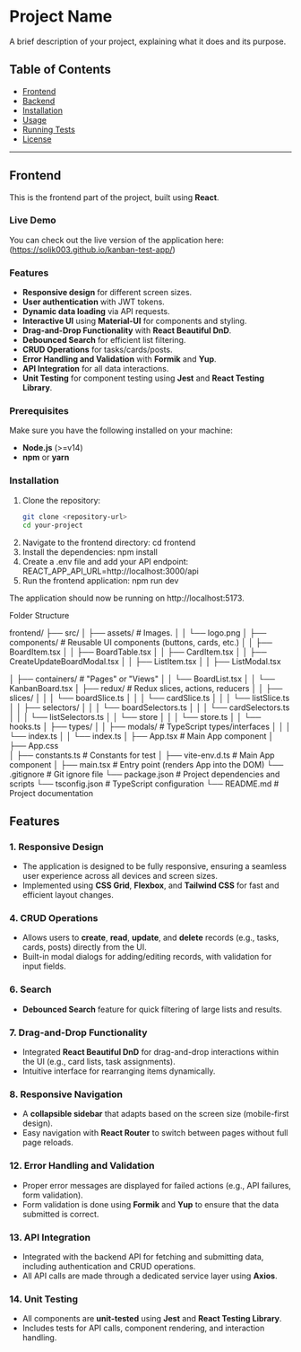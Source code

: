 # Project Name

A brief description of your project, explaining what it does and its purpose.

## Table of Contents

- [Frontend](#frontend)
- [Backend](#backend)
- [Installation](#installation)
- [Usage](#usage)
- [Running Tests](#running-tests)
- [License](#license)

---

## Frontend

This is the frontend part of the project, built using **React**.

### Live Demo  
You can check out the live version of the application here:  
(https://solik003.github.io/kanban-test-app/)  

### Features

- **Responsive design** for different screen sizes.
- **User authentication** with JWT tokens.
- **Dynamic data loading** via API requests.
- **Interactive UI** using **Material-UI** for components and styling.
- **Drag-and-Drop Functionality** with **React Beautiful DnD**.
- **Debounced Search** for efficient list filtering.
- **CRUD Operations** for tasks/cards/posts.
- **Error Handling and Validation** with **Formik** and **Yup**.
- **API Integration** for all data interactions.
- **Unit Testing** for component testing using **Jest** and **React Testing Library**.

### Prerequisites

Make sure you have the following installed on your machine:

- **Node.js** (>=v14)
- **npm** or **yarn**

### Installation

1. Clone the repository:
   ```bash
   git clone <repository-url>
   cd your-project
2. Navigate to the frontend directory:
   cd frontend
3. Install the dependencies:
  npm install
4. Create a .env file and add your API endpoint:
  REACT_APP_API_URL=http://localhost:3000/api
5. Run the frontend application:
  npm run dev

The application should now be running on http://localhost:5173.

Folder Structure

frontend/
├── src/
│   ├── assets/                  # Images.
│   │   └── logo.png
│   ├── components/              # Reusable UI components (buttons, cards, etc.)
│   │   ├── BoardItem.tsx
│   │   ├── BoardTable.tsx
│   │   ├── CardItem.tsx
│   │   ├── CreateUpdateBoardModal.tsx
│   │   ├── ListItem.tsx
│   │   ├── ListModal.tsx

│   ├── containers/              # "Pages" or "Views" 
│   │   └── BoardList.tsx
│   │   └── KanbanBoard.tsx
│   ├── redux/                   # Redux slices, actions, reducers
│   │   ├── slices/
│   │   │   └── boardSlice.ts
│   │   │   └── cardSlice.ts
│   │   │   └── listSlice.ts
│   │   ├── selectors/
│   │   │   └── boardSelectors.ts
│   │   │   └── cardSelectors.ts
│   │   │   └── listSelectors.ts
│   │   └── store
│   │   │   └── store.ts
│   │   └── hooks.ts
│   ├── types/ 
│   │   ├── modals/                  # TypeScript types/interfaces
│   │   │   └── index.ts
│   │   └── index.ts
│   ├── App.tsx                  # Main App component
│   ├── App.css                  
│   ├── constants.ts                  # Constants for test
│   ├── vite-env.d.ts                  # Main App component
│   ├── main.tsx                # Entry point (renders App into the DOM)
└── .gitignore                   # Git ignore file
└── package.json                 # Project dependencies and scripts
└── tsconfig.json                # TypeScript configuration
└── README.md                    # Project documentation

## Features

### 1. **Responsive Design**
   - The application is designed to be fully responsive, ensuring a seamless user experience across all devices and screen sizes.
   - Implemented using **CSS Grid**, **Flexbox**, and **Tailwind CSS** for fast and efficient layout changes.


### 4. **CRUD Operations**
   - Allows users to **create**, **read**, **update**, and **delete** records (e.g., tasks, cards, posts) directly from the UI.
   - Built-in modal dialogs for adding/editing records, with validation for input fields.


### 6. **Search**
   - **Debounced Search** feature for quick filtering of large lists and results.

### 7. **Drag-and-Drop Functionality**
   - Integrated **React Beautiful DnD** for drag-and-drop interactions within the UI (e.g., card lists, task assignments).
   - Intuitive interface for rearranging items dynamically.

### 8. **Responsive Navigation**
   - A **collapsible sidebar** that adapts based on the screen size (mobile-first design).
   - Easy navigation with **React Router** to switch between pages without full page reloads.


### 12. **Error Handling and Validation**
   - Proper error messages are displayed for failed actions (e.g., API failures, form validation).
   - Form validation is done using **Formik** and **Yup** to ensure that the data submitted is correct.

### 13. **API Integration**
   - Integrated with the backend API for fetching and submitting data, including authentication and CRUD operations.
   - All API calls are made through a dedicated service layer using **Axios**.

### 14. **Unit Testing**
   - All components are **unit-tested** using **Jest** and **React Testing Library**.
   - Includes tests for API calls, component rendering, and interaction handling.
